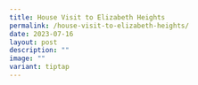```yaml
---
title: House Visit to Elizabeth Heights
permalink: /house-visit-to-elizabeth-heights/
date: 2023-07-16
layout: post
description: ""
image: ""
variant: tiptap
---
```


